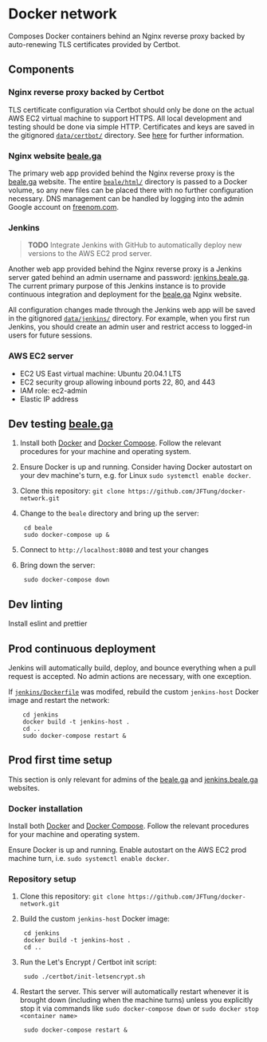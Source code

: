 # Docker network

Composes Docker containers behind an Nginx reverse proxy backed by
auto-renewing TLS certificates provided by Certbot.

## Components

### Nginx reverse proxy backed by Certbot

TLS certificate configuration via Certbot should only be done on the actual AWS
EC2 virtual machine to support HTTPS. All local development and testing should
be done via simple HTTP. Certificates and keys are saved in the gitignored
[`data/certbot/`](data/certbot/) directory. See [here](certbot/certbot.md)
for further information.

### Nginx website [beale.ga](https://beale.ga)

The primary web app provided behind the Nginx reverse proxy is the
[beale.ga](https://beale.ga) website. The entire
[`beale/html/`](beale/html/) directory is passed to a Docker volume, so
any new files can be placed there with no further configuration necessary. DNS
management can be handled by logging into the admin Google account on
[freenom.com](https://freenom.com).

### Jenkins

> **TODO** Integrate Jenkins with GitHub to automatically deploy new versions to
> the AWS EC2 prod server.

Another web app provided behind the Nginx reverse proxy is a Jenkins server
gated behind an admin username and password:
[jenkins.beale.ga](https://jenkins.beale.ga). The current primary purpose of
this Jenkins instance is to provide continuous integration and deployment for
the [beale.ga](https://beale.ga) Nginx website.

All configuration changes made through the Jenkins web app will be saved in the
gitignored [`data/jenkins/`](data/jenkins/) directory. For example, when
you first run Jenkins, you should create an admin user and restrict access to
logged-in users for future sessions.

### AWS EC2 server

- EC2 US East virtual machine: Ubuntu 20.04.1 LTS
- EC2 security group allowing inbound ports 22, 80, and 443
- IAM role: ec2-admin
- Elastic IP address

## Dev testing [beale.ga](https://beale.ga)

1. Install both [Docker](https://docs.docker.com/get-docker/) and
   [Docker Compose](https://docs.docker.com/compose/install/). Follow the
   relevant procedures for your machine and operating system.

2. Ensure Docker is up and running. Consider having Docker autostart on your
   dev machine's turn, e.g. for Linux `sudo systemctl enable docker`.

3. Clone this repository: `git clone https://github.com/JFTung/docker-network.git`

4. Change to the `beale` directory and bring up the server:

        cd beale
        sudo docker-compose up &

5. Connect to `http://localhost:8080` and test your changes

6. Bring down the server:

        sudo docker-compose down

## Dev linting

Install eslint and prettier

## Prod continuous deployment

Jenkins will automatically build, deploy, and bounce everything when a pull
request is accepted. No admin actions are necessary, with one exception.

If [`jenkins/Dockerfile`](jenkins/Dockerfile) was modifed, rebuild the custom
`jenkins-host` Docker image and restart the network:

        cd jenkins
        docker build -t jenkins-host .
        cd ..
        sudo docker-compose restart &

## Prod first time setup

This section is only relevant for admins of the [beale.ga](https://beale.ga)
and [jenkins.beale.ga](https://jenkins.beale.ga) websites.

### Docker installation

Install both [Docker](https://docs.docker.com/get-docker/) and
[Docker Compose](https://docs.docker.com/compose/install/). Follow the relevant
procedures for your machine and operating system.

Ensure Docker is up and running. Enable autostart on the AWS EC2 prod machine
turn, i.e. `sudo systemctl enable docker`.

### Repository setup

1. Clone this repository: `git clone https://github.com/JFTung/docker-network.git`

2. Build the custom `jenkins-host` Docker image:

        cd jenkins
        docker build -t jenkins-host .
        cd ..

3. Run the Let's Encrypt / Certbot init script:

        sudo ./certbot/init-letsencrypt.sh

4. Restart the server. This server will automatically restart whenever it is
   brought down (including when the machine turns) unless you explicitly stop
   it via commands like `sudo docker-compose down` or `sudo docker stop
   <container name>`

        sudo docker-compose restart &
